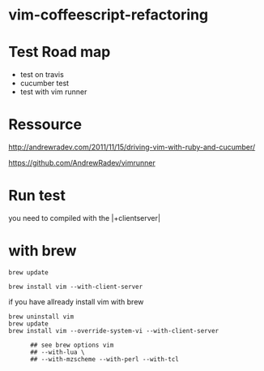 vim-coffeescript-refactoring
============================

Test Road map
========

- test on travis
- cucumber test
- test with vim runner

Ressource
=======

http://andrewradev.com/2011/11/15/driving-vim-with-ruby-and-cucumber/

https://github.com/AndrewRadev/vimrunner


Run test
======

you need to compiled with the |+clientserver| 

with brew
=======

```
brew update

brew install vim --with-client-server

```

if you have allready install vim with brew

```
brew uninstall vim
brew update
brew install vim --override-system-vi --with-client-server 
      
      ## see brew options vim
      ## --with-lua \
      ## --with-mzscheme --with-perl --with-tcl
```
